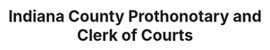 ---
layout: repo
title: "Indiana County Prothonotary and Clerk of Courts"
id: 13859
permalink: repos/13859/
---